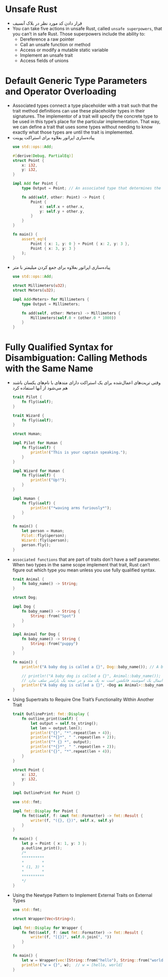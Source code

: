 
# Unsafe Rust
* قرار دادن کد مورد نظر در بلاک آنسیف
* You can take five actions in unsafe Rust, called `unsafe superpowers`, that you can’t in safe Rust. Those superpowers include the ability to:
    * Dereference a raw pointer
    * Call an unsafe function or method
    * Access or modify a mutable static variable
    * Implement an unsafe trait
    * Access fields of unions

# Default Generic Type Parameters and Operator Overloading
* Associated types connect a type placeholder with a trait such that the trait method definitions can use these placeholder types in their signatures. The implementor of a trait will specify the concrete type to be used in this type’s place for the particular implementation. That way, we can define a trait that uses some types without needing to know exactly what those types are until the trait is implemented.
* پیاده‌سازی اپراتور بعلاوه برای استراکت پوینت
    ```rust
    use std::ops::Add;

    #[derive(Debug, PartialEq)]
    struct Point {
        x: i32,
        y: i32,
    }

    impl Add for Point {
        type Output = Point; // An associated type that determines the type returned from the add method.

        fn add(self, other: Point) -> Point {
            Point {
                x: self.x + other.x,
                y: self.y + other.y,
            }
        }
    }

    fn main() {
        assert_eq!(
            Point { x: 1, y: 0 } + Point { x: 2, y: 3 },
            Point { x: 3, y: 3 }
        );
    }
    ```
* پیاده‌سازی اپراتور بعلاوه برای جمع کردن میلیمتر با متر
    ```rust
    use std::ops::Add;

    struct Millimeters(u32);
    struct Meters(u32);

    impl Add<Meters> for Millimeters {
        type Output = Millimeters;

        fn add(self, other: Meters) -> Millimeters {
            Millimeters(self.0 + (other.0 * 1000))
        }
    }
    ```

# Fully Qualified Syntax for Disambiguation: Calling Methods with the Same Name
* وقتی تریت‌های اعمال‌شده برای یک استراکت دارای متدهای با نام‌های یکسان باشند هم می‌شود از آنها استفاده کرد
    ```rust
    trait Pilot {
        fn fly(&self);
    }

    trait Wizard {
        fn fly(&self);
    }

    struct Human;

    impl Pilot for Human {
        fn fly(&self) {
            println!("This is your captain speaking.");
        }
    }

    impl Wizard for Human {
        fn fly(&self) {
            println!("Up!");
        }
    }

    impl Human {
        fn fly(&self) {
            println!("*waving arms furiously*");
        }
    }

    fn main() {
        let person = Human;
        Pilot::fly(&person);
        Wizard::fly(&person);
        person.fly();
    }
    ```

* `associated functions` that are part of traits don’t have a self parameter. When two types in the same scope implement that trait, Rust can’t figure out which type you mean unless you use fully qualified syntax.
    ```rust
    trait Animal {
        fn baby_name() -> String;
    }

    struct Dog;

    impl Dog {
        fn baby_name() -> String {
            String::from("Spot")
        }
    }

    impl Animal for Dog {
        fn baby_name() -> String {
            String::from("puppy")
        }
    }

    fn main() {
        println!("A baby dog is called a {}", Dog::baby_name()); // A baby dog is called a Spot

        // println!("A baby dog is called a {}", Animal::baby_name()); 
        // اما خطا بالا کار نمی‌کند چون بیبی‌-نیم برای انیمال یک اسوشیتد فانکشن است نه یک متد و در نتیجه یک پارامتر سلف ندارد
        println!("A baby dog is called a {}", <Dog as Animal>::baby_name()); // A baby dog is called a puppy
    }
    ```

* Using Supertraits to Require One Trait’s Functionality Within Another Trait
    ```rust
    trait OutlinePrint: fmt::Display {
        fn outline_print(&self) {
            let output = self.to_string();
            let len = output.len();
            println!("{}", "*".repeat(len + 4));
            println!("*{}*", " ".repeat(len + 2));
            println!("* {} *", output);
            println!("*{}*", " ".repeat(len + 2));
            println!("{}", "*".repeat(len + 4));
        }
    }

    struct Point {
        x: i32,
        y: i32,
    }

    impl OutlinePrint for Point {}

    use std::fmt;

    impl fmt::Display for Point {
        fn fmt(&self, f: &mut fmt::Formatter) -> fmt::Result {
            write!(f, "({}, {})", self.x, self.y)
        }
    }

    fn main() {
        let p = Point { x: 1, y: 3 };
        p.outline_print();
        /*
        **********
        *        *
        * (1, 3) *
        *        *
        **********
        */
    }
    ```

* Using the Newtype Pattern to Implement External Traits on External Types
    ```rust
    use std::fmt;

    struct Wrapper(Vec<String>);

    impl fmt::Display for Wrapper {
        fn fmt(&self, f: &mut fmt::Formatter) -> fmt::Result {
            write!(f, "[{}]", self.0.join(", "))
        }
    }

    fn main() {
        let w = Wrapper(vec![String::from("hello"), String::from("world")]);
        println!("w = {}", w);  // w = [hello, world]
    }
    ```
